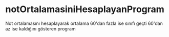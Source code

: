 # notOrtalamasiniHesaplayanProgram
Not ortalamasını hesaplayarak ortalama 60'dan fazla ise sınıfı geçti 60'dan az ise kaldığını gösteren program

